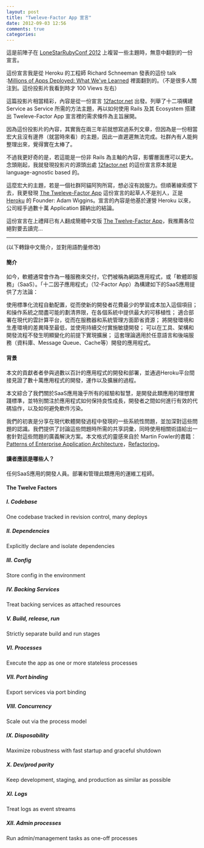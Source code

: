 ```yaml
---
layout: post
title: "Tweleve-Factor App 宣言"
date: 2012-09-03 12:56
comments: true
categories: 
---
```


這是前陣子在 [LoneStarRubyConf 2012](http://www.lonestarrubyconf.com/) 上複習一些主題時，無意中翻到的一份宣言。

這份宣言我是從 Heroku 的工程師 Richard Schneeman 發表的這份 talk :[Millions of Apps Deployed: What We've Learned](https://speakerdeck.com/u/schneems/p/millions-of-apps-deployed-presented-at-lsrc) 裡面翻到的。（不是很多人關注到。這份投影片我看到時才 100 Views 左右）


<script async class="speakerdeck-embed" data-id="50254cb6af597c0002005bf3" data-ratio="1.3333333333333333" src="//speakerdeck.com/assets/embed.js"></script>


這篇投影片相當精彩，內容是從一份宣言 [12factor.net](http://12factor.net) 出發。列舉了十二項構建 Service as Service 所需的方法主題，再以如何使用 Rails 及其 Ecosystem 搭建出 Tweleve-Factor App 宣言裡的需求條件為主旨展開。

因為這份投影片的內容，其實我在兩三年前就想寫過系列文章，但因為是一份相當宏大且沒有邊界（就當時來看）的主題，因此一直遲遲無法完成。社群內有人能夠整理出來，覺得實在太棒了。

不過我更好奇的是，若這能是一份非 Rails 為主軸的內容，影響層面應可以更大。念頭剛起，我就發現投影片的源頭出處 [12factor.net](http://12factor.net) 的這份宣言原本就是 language-agnostic based 的。

這麼宏大的主題，若是一個社群阿貓阿狗所寫，想必沒有說服力。但順著線索摸下去，我更發現 [The Tweleve-Factor App](http://www.12factor.net/) 這份宣言的起草人不是別人，正是 [Heroku](http://heroku.com) 的 Founder: Adam Wiggins。宣言的內容是他基於運營 Heroku 以來，公司經手過數十萬 Application 歸納出的結論。

這份宣言在上禮拜已有人翻成簡體中文版 [The Twelve-Factor App](http://www.harmy.me/the-twelve-factor-app.html)，我推薦各位絕對要去讀完...

<hr>

(以下轉錄中文簡介，並對用語酌量修改)


#### 簡介

如今，軟體通常會作為一種服務來交付，它們被稱為網路應用程式，或「軟體即服務」（SaaS）。「十二因子應用程式」（12-Factor App）為構建如下的SaaS應用提供了方法論：

使用標準化流程自動配置，從而使新的開發者花費最少的學習成本加入這個項目；
和操作系統之間盡可能的劃清界限，在各個系統中提供最大的可移植性；
適合部署在現代的雲計算平台，從而在服務器和系統管理方面節省資源；
將開發環境和生產環境的差異降至最低，並使用持續交付實施敏捷開發；
可以在工具、架構和開發流程不發生明顯變化的前提下實現擴展；
這套理論適用於任意語言和後端服務（資料庫、Message Queue、Cache等）開發的應用程式。

#### 背景

本文的貢獻者者參與過數以百計的應用程式的開發和部署，並通過Heroku平台間接見證了數十萬應用程式的開發，運作以及擴展的過程。

本文綜合了我們關於SaaS應用幾乎所有的經驗和智慧，是開發此類應用的理想實踐標準，並特別關注於應用程式如何保持良性成長，開發者之間如何進行有效的代碼協作，以及如何避免軟件污染。

我們的初衷是分享在現代軟體開發過程中發現的一些系統性問題，並加深對這些問題的認識。我們提供了討論這些問題時所需的共享詞彙，同時使用相關術語給出一套針對這些問題的廣義解決方案。本文格式的靈感來自於 Martin Fowler的書籍：[Patterns of Enterprise Application Architecture](http://books.google.com/books/about/Patterns_of_enterprise_application_archi.html?id=FyWZt5DdvFkC)，[Refactoring](http://books.google.com/books/about/Refactoring.html?id=1MsETFPD3I0C)。

#### 讀者應該是哪些人？

任何SaaS應用的開發人員。部署和管理此類應用的運維工程師。

#### The Twelve Factors

##### I. Codebase
One codebase tracked in revision control, many deploys
#####  II. Dependencies
Explicitly declare and isolate dependencies
#####  III. Config
Store config in the environment
#####  IV. Backing Services
Treat backing services as attached resources
#####  V. Build, release, run
Strictly separate build and run stages
#####  VI. Processes
Execute the app as one or more stateless processes
#####  VII. Port binding
Export services via port binding
#####  VIII. Concurrency
Scale out via the process model
#####  IX. Disposability
Maximize robustness with fast startup and graceful shutdown
#####  X. Dev/prod parity
Keep development, staging, and production as similar as possible
#####  XI. Logs
Treat logs as event streams
#####  XII. Admin processes
Run admin/management tasks as one-off processes